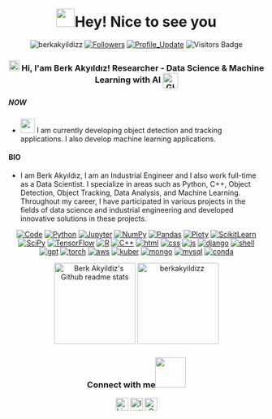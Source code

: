 <h1 align="center"> <img src="https://emojis.slackmojis.com/emojis/images/1531849430/4246/blob-sunglasses.gif?1531849430" width="36"/>Hey! Nice to see you </h1>

<p align="center"> 
    <img src="https://komarev.com/ghpvc/?username=berkakyildizz" alt="berkakyildizz"/>       
    <a href="https://github.com/berkakyildizz?tab=followers"><img alt="Followers" src="https://img.shields.io/github/followers/berkakyildizz?color=4C1&logo=github"></a>
    <a href="https://github.com/berkakyildizz/berkakyildizz" target="_blank"><img alt="Profile_Update" src="https://img.shields.io/github/last-commit/berkakyildizz/berkakyildizz?label=Profile%20update&style=flat-square"></a>
    <img src="https://badges.pufler.dev/visits/berkakyildizz/berkakyildizz" alt="Visitors Badge"/>

</p> 

<h3 align="center"> 
    <img src="https://media.giphy.com/media/hvRJCLFzcasrR4ia7z/giphy.gif" width="21"></a> Hi, I'am Berk Akyıldız! Researcher - Data Science & Machine Learning with AI <img align="center" alt="GIF" width="30"  src="https://64.media.tumblr.com/f0a77ec73fd9feefdc64657a8b6f80ef/tumblr_nbvogcvEux1r51vveo1_400.gifv" width="36"/>
</h3> 

##### NOW
- <img src="https://github.com/TheDudeThatCode/TheDudeThatCode/blob/master/Assets/Developer.gif" width="28"> I am currently developing object detection and tracking applications. I also develop machine learning applications.
  
#### BIO
- I am Berk Akyıldız, I am an Industrial Engineer and I also work full-time as a Data Scientist. I specialize in areas such as Python, C++, Object Detection, Object Tracking, Data Analysis, and Machine Learning. Throughout my career, I have participated in various projects in the fields of data science and industrial engineering and developed innovative solutions in these projects.

<p align="center">
    <a href="https://github.com/berkakyildizz?tab=repositories" target="_blank"><img alt="Code" src="https://img.shields.io/badge/-code-000000?style=flat-square&logo=Plex&logoColor=white"></a>
    <a href="https://github.com/berkakyildizz?tab=repositories&language=python" target="_blank"><img alt="Python" src="https://img.shields.io/badge/Python-FFD43B?style=flat-square&logo=python&logoColor=darkgreen"></a>
    <!--<a href="https://github.com/berkakyildizz?tab=repositories&language=python" target="_blank"><img alt="Python" src="https://img.shields.io/badge/Python-★★★-lightgrey?style=flat-square&labelColor=FFD43B&logo=python&logoColor=darkgreen"></a>-->
    <a href="https://github.com/berkakyildizz?tab=repositories&language=Jupyter Notebook" target="_blank"><img alt="Jupyter" src="https://img.shields.io/badge/Jupyter-F37626.svg?&style=flat-square&logo=Jupyter&logoColor=white"></a>
    <a href="https://github.com/berkakyildizz/09_Python_NumPy_Module" target="_blank"><img alt="NumPy" src="https://img.shields.io/badge/Numpy-777BB4?style=flat-square&logo=numpy&logoColor=white"></a>
    <a href="https://github.com/berkakyildizz/10_Python_Pandas_Module" target="_blank"><img alt="Pandas" src="https://img.shields.io/badge/Pandas-2C2D72?style=flat-square&logo=pandas&logoColor=white"></a>
    <a href="https://github.com/berkakyildizz/11_Python_Matplotlib_Module" target="_blank"><img alt="Ploty" src="https://img.shields.io/badge/Plotly-%233F4F75?style=flat-square&logo=plotly&logoColor=white"></a>
    <a href="https://github.com/berkakyildizz/Python_Decision_Tree_and_Random_Forest" target="_blank"><img alt="ScikitLearn" src="https://img.shields.io/badge/scikit_learn-F7931E?style=flat-square&logo=scikit-learn&logoColor=white"></a>
    <a href="https://github.com/berkakyildizz/93_Python_Data_Analytics_Projects" target="_blank"><img alt="SciPy" src="https://img.shields.io/badge/SciPy-%230C55A5?style=flat-square&logo=scipy&logoColor=white"></a>
    <a href="https://github.com/berkakyildizz/93_Python_Data_Analytics_Projects" target="_blank"><img alt="TensorFlow" src="https://img.shields.io/badge/TensorFlow-FF6F00?style=flat-square&logo=TensorFlow&logoColor=white"></a>    
    <a href="https://github.com/berkakyildizz?tab=repositories&language=r" target="_blank"><img alt="R" src="https://img.shields.io/badge/-R-276DC3?style=flat-square&logo=R&logoColor=white"></a>
    <a href="https://github.com/berkakyildizz?tab=repositories&language=c%2B%2B" target="_blank"><img alt="C++" src="https://img.shields.io/badge/-C%2B%2B-00599C?style=flat-square&logo=C%2B%2B&logoColor=white"></a>
    <a href="https://github.com/berkakyildizz?tab=repositories&language=html" target="_blank"><img alt="html" src="https://img.shields.io/badge/HTML5-E34F26?style=flat-square&logo=html5&logoColor=white"></a>
    <a href="https://github.com/berkakyildizz?tab=repositories&language=css" target="_blank"><img alt="css" src="https://img.shields.io/badge/CSS3-1572B6?style=flat-square&logo=css3&logoColor=white"></a>
    <a href="https://github.com/berkakyildizz?tab=repositories&language=js" target="_blank"><img alt="js" src="https://img.shields.io/badge/JavaScript-323330?style=flat-square&logo=javascript&logoColor=F7DF1E"></a>
    <a href="https://github.com/berkakyildizz?tab=repositories&language=django" target="_blank"><img alt="django" src="https://img.shields.io/badge/Django-092E20?style=for-the-badge&logo=django&logoColor=green"></a>
    <a href="https://github.com/berkakyildizz?tab=repositories&language=shell" target="_blank"><img alt="shell" src="https://img.shields.io/badge/-shell-5391FE?style=flat-square&logo=PowerShell&logoColor=white"></a> 
    <a href="https://github.com/berkakyildizz?tab=repositories&language=gpt" target="_blank"><img alt="gpt" src="https://img.shields.io/badge/ChatGPT-74aa9c?style=flat-square&logo=openai&logoColor=white"></a> 
    <a href="https://github.com/berkakyildizz?tab=repositories&language=torch" target="_blank"><img alt="torch" src="https://img.shields.io/badge/PyTorch-EE4C2C?style=flat-square&logo=pytorch&logoColor=white"></a> 
    <a href="https://github.com/berkakyildizz?tab=repositories&language=aws" target="_blank"><img alt="aws" src="https://img.shields.io/badge/Amazon_AWS-FF9900?style=flat-square&logo=amazonaws&logoColor=white"></a> 
    <a href="https://github.com/berkakyildizz?tab=repositories&language=kuber" target="_blank"><img alt="kuber" src="https://img.shields.io/badge/Kubernetes-3069DE?style=flat-square&logo=kubernetes&logoColor=white"></a> 
    <a href="https://github.com/berkakyildizz?tab=repositories&language=mongo" target="_blank"><img alt="mongo" src="https://img.shields.io/badge/MongoDB-4EA94B?style=flat-square&logo=mongodb&logoColor=white"></a> 
    <a href="https://github.com/berkakyildizz?tab=repositories&language=mysql" target="_blank"><img alt="mysql" src="https://img.shields.io/badge/MySQL-005C84?style=flat-square&logo=mysql&logoColor=white"></a> 
    <a href="https://github.com/berkakyildizz?tab=repositories&language=conda" target="_blank"><img alt="conda" src="https://img.shields.io/badge/conda-342B029.svg?&style=flat-square&logo=anaconda&logoColor=white"></a> 

</p>

<p align="center">
    <img height="160em" src="https://github-readme-stats.vercel.app/api?username=berkakyildizz&theme=jolly&show_icons=true" alt="Berk Akyildiz's Github readme stats">
    <img height="160em" src="http://github-readme-streak-stats.herokuapp.com?user=berkakyildizz&&theme=jolly&show_icons=true" alt="berkakyildizz"/>
</p>
</details>


<div align="center">
<h3> Connect with me<a href="https://gifyu.com/image/Zy2f"><img src="https://github.com/berkakyildizz/berkakyildizz/blob/main/Handshake.gif" width="60"></a>
</h3> 
<p align="center">
    <a href="https://www.linkedin.com/in/melih-berk-akyıldız-8579a8183" target="_blank"><img alt="LinkedIn" width="25px" src="https://github.com/TheDudeThatCode/TheDudeThatCode/blob/master/Assets/Linkedin.svg"></a>
    <a href="https://www.instagram.com/berkakyiildiz" target="_blank"><img alt="Instagram" width="25px" src="https://github.com/TheDudeThatCode/TheDudeThatCode/blob/master/Assets/Instagram.svg"></a>
    <a href="mberkakyildiz@gmail.com" target="_blank"><img alt="Gmail" width="25px" src="https://github.com/TheDudeThatCode/TheDudeThatCode/blob/master/Assets/Gmail.svg"></a> 
</p>  
    

